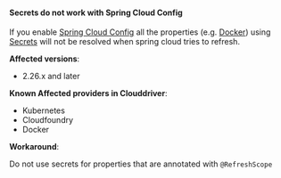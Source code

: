 #### Secrets do not work with Spring Cloud Config

If you enable [Spring Cloud Config](https://spring.io/projects/spring-cloud-config)
all the properties
(e.g. [Docker](https://github.com/spinnaker/clouddriver/blob/1d442d40e1a1eac851288fd1d45e7f19177896f9/clouddriver-docker/src/main/java/com/netflix/spinnaker/config/DockerRegistryConfiguration.java#L58))
using [Secrets](https://docs.armory.io/armory-enterprise/armory-admin/secrets/)
will not be resolved when spring cloud tries to refresh.

**Affected versions**:

* 2.26.x and later

**Known Affected providers in Clouddriver**:

* Kubernetes
* Cloudfoundry
* Docker

**Workaround**:

Do not use secrets for properties that are annotated with `@RefreshScope`
